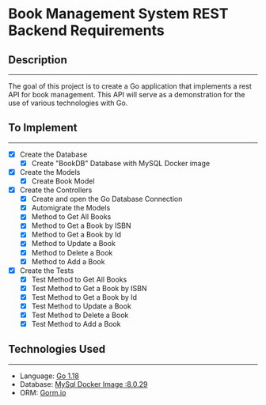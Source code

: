 # Book Management System REST Backend Requirements
## Description
---
The goal of this project is to create a Go application that implements a rest API for book management. This API will serve as a demonstration for the use of various technologies with Go. 
## To Implement
---
- [x] Create the Database
  - [x] Create "BookDB" Database with MySQL Docker image
- [x] Create the Models
  - [x] Create Book Model
- [x] Create the Controllers
  - [x] Create and open the Go Database Connection
  - [x] Automigrate the Models
  - [x] Method to Get All Books
  - [x] Method to Get a Book by ISBN
  - [x] Method to Get a Book by Id
  - [x] Method to Update a Book
  - [x] Method to Delete a Book
  - [x] Method to Add a Book
- [x] Create the Tests
  - [x] Test Method to Get All Books
  - [x] Test Method to Get a Book by ISBN
  - [x] Test Method to Get a Book by Id
  - [x] Test Method to Update a Book
  - [x] Test Method to Delete a Book
  - [x] Test Method to Add a Book

## Technologies Used
---
- Language: [Go 1.18](https://go.dev/dl/)
- Database: [MySql Docker Image :8.0.29](https://hub.docker.com/_/mysql)
- ORM: [Gorm.io](https://gorm.io/index.html)